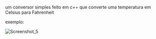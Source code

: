 um conversor simples feito em c++ que converte uma temperatura em Celsius para Fahrenheit

exemplo:

![Screenshot_5](https://github.com/jrlkfps/calculadora-de-divisao/assets/131707703/2ed5a7de-a1e0-4ca6-8581-ceb6a6ed52df)
